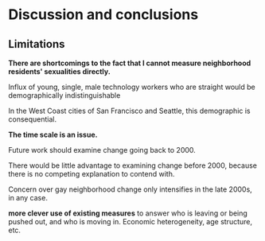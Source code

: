 ---
---

# Discussion and conclusions

## Limitations


**There are shortcomings to the fact that I cannot measure neighborhood residents' sexualities directly.**

Influx of young, single, male technology workers who are straight would be demographically indistinguishable

In the West Coast cities of San Francisco and Seattle, this demographic is consequential.


**The time scale is an issue.**

Future work should examine change going back to 2000.

There would be little advantage to examining change before 2000, because there is no competing explanation to contend with.

Concern over gay neighborhood change only intensifies in the late 2000s, in any case.

**more clever use of existing measures** to answer who is leaving or being pushed out, and who is moving in. Economic heterogeneity, age structure, etc.
